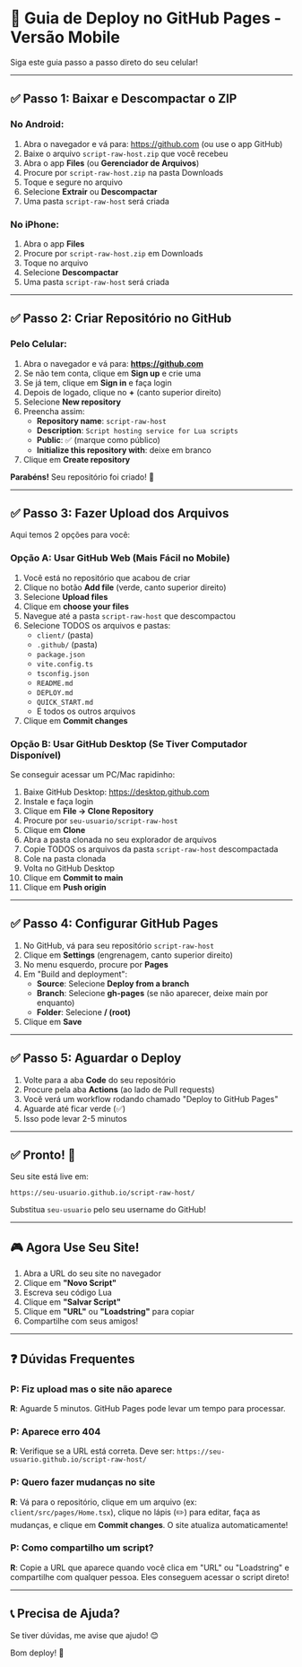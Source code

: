 # 📱 Guia de Deploy no GitHub Pages - Versão Mobile

Siga este guia passo a passo direto do seu celular!

---

## ✅ Passo 1: Baixar e Descompactar o ZIP

### No Android:
1. Abra o navegador e vá para: https://github.com (ou use o app GitHub)
2. Baixe o arquivo `script-raw-host.zip` que você recebeu
3. Abra o app **Files** (ou **Gerenciador de Arquivos**)
4. Procure por `script-raw-host.zip` na pasta Downloads
5. Toque e segure no arquivo
6. Selecione **Extrair** ou **Descompactar**
7. Uma pasta `script-raw-host` será criada

### No iPhone:
1. Abra o app **Files**
2. Procure por `script-raw-host.zip` em Downloads
3. Toque no arquivo
4. Selecione **Descompactar**
5. Uma pasta `script-raw-host` será criada

---

## ✅ Passo 2: Criar Repositório no GitHub

### Pelo Celular:
1. Abra o navegador e vá para: **https://github.com**
2. Se não tem conta, clique em **Sign up** e crie uma
3. Se já tem, clique em **Sign in** e faça login
4. Depois de logado, clique no **+** (canto superior direito)
5. Selecione **New repository**
6. Preencha assim:
   - **Repository name**: `script-raw-host`
   - **Description**: `Script hosting service for Lua scripts`
   - **Public**: ✅ (marque como público)
   - **Initialize this repository with**: deixe em branco
7. Clique em **Create repository**

**Parabéns!** Seu repositório foi criado! 🎉

---

## ✅ Passo 3: Fazer Upload dos Arquivos

Aqui temos 2 opções para você:

### Opção A: Usar GitHub Web (Mais Fácil no Mobile)

1. Você está no repositório que acabou de criar
2. Clique no botão **Add file** (verde, canto superior direito)
3. Selecione **Upload files**
4. Clique em **choose your files**
5. Navegue até a pasta `script-raw-host` que descompactou
6. Selecione TODOS os arquivos e pastas:
   - `client/` (pasta)
   - `.github/` (pasta)
   - `package.json`
   - `vite.config.ts`
   - `tsconfig.json`
   - `README.md`
   - `DEPLOY.md`
   - `QUICK_START.md`
   - E todos os outros arquivos
7. Clique em **Commit changes**

### Opção B: Usar GitHub Desktop (Se Tiver Computador Disponível)

Se conseguir acessar um PC/Mac rapidinho:
1. Baixe GitHub Desktop: https://desktop.github.com
2. Instale e faça login
3. Clique em **File → Clone Repository**
4. Procure por `seu-usuario/script-raw-host`
5. Clique em **Clone**
6. Abra a pasta clonada no seu explorador de arquivos
7. Copie TODOS os arquivos da pasta `script-raw-host` descompactada
8. Cole na pasta clonada
9. Volta no GitHub Desktop
10. Clique em **Commit to main**
11. Clique em **Push origin**

---

## ✅ Passo 4: Configurar GitHub Pages

1. No GitHub, vá para seu repositório `script-raw-host`
2. Clique em **Settings** (engrenagem, canto superior direito)
3. No menu esquerdo, procure por **Pages**
4. Em "Build and deployment":
   - **Source**: Selecione **Deploy from a branch**
   - **Branch**: Selecione **gh-pages** (se não aparecer, deixe main por enquanto)
   - **Folder**: Selecione **/ (root)**
5. Clique em **Save**

---

## ✅ Passo 5: Aguardar o Deploy

1. Volte para a aba **Code** do seu repositório
2. Procure pela aba **Actions** (ao lado de Pull requests)
3. Você verá um workflow rodando chamado "Deploy to GitHub Pages"
4. Aguarde até ficar verde (✅)
5. Isso pode levar 2-5 minutos

---

## ✅ Pronto! 🎉

Seu site está live em:

```
https://seu-usuario.github.io/script-raw-host/
```

Substitua `seu-usuario` pelo seu username do GitHub!

---

## 🎮 Agora Use Seu Site!

1. Abra a URL do seu site no navegador
2. Clique em **"Novo Script"**
3. Escreva seu código Lua
4. Clique em **"Salvar Script"**
5. Clique em **"URL"** ou **"Loadstring"** para copiar
6. Compartilhe com seus amigos!

---

## ❓ Dúvidas Frequentes

### P: Fiz upload mas o site não aparece
**R**: Aguarde 5 minutos. GitHub Pages pode levar um tempo para processar.

### P: Aparece erro 404
**R**: Verifique se a URL está correta. Deve ser:
`https://seu-usuario.github.io/script-raw-host/`

### P: Quero fazer mudanças no site
**R**: Vá para o repositório, clique em um arquivo (ex: `client/src/pages/Home.tsx`), clique no lápis (✏️) para editar, faça as mudanças, e clique em **Commit changes**. O site atualiza automaticamente!

### P: Como compartilho um script?
**R**: Copie a URL que aparece quando você clica em "URL" ou "Loadstring" e compartilhe com qualquer pessoa. Eles conseguem acessar o script direto!

---

## 📞 Precisa de Ajuda?

Se tiver dúvidas, me avise que ajudo! 😊

Bom deploy! 🚀

